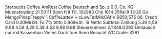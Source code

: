 Starbucks Coffee AmRest Coffee Deutschland Sp. z 0.0. Co. KG Muensterplatz 21 53111 Bonn ft il 111, 102983 Chk 1614 25flall9 12:26 Go MangoPinapFrappV 1 Caf?eLatteV + cLowFatMllkCAflV 9850;575 06. Credit Card 0.30Mi()St. Fo 7% tetto 0.86ilwSt. 19 Netto Subtotal Zahlung 5.39 4,59 9.98 4.59 4,29 5.39 4.53 9,98 9.98 Steuernummer 2/1849/2293 Umtausch nur mit Kassenbon Vielen Dank fuer Ihren Besuch! WC Code: 3291